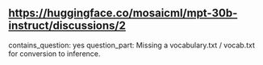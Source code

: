 ## https://huggingface.co/mosaicml/mpt-30b-instruct/discussions/2

contains_question: yes
question_part: Missing a vocabulary.txt / vocab.txt for conversion to inference.
